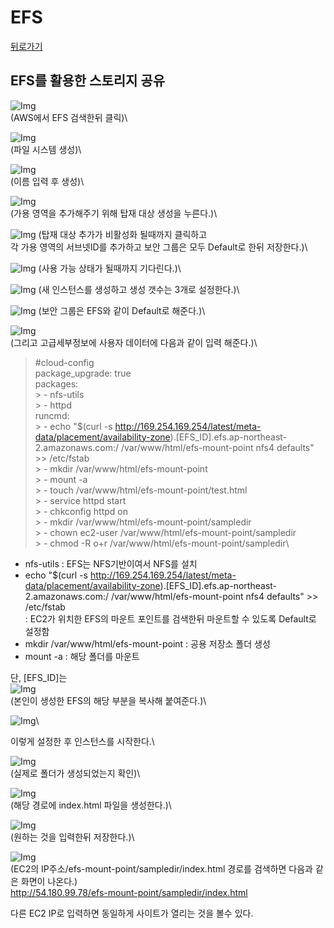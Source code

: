 # EFS

[뒤로가기](../../)

## EFS를 활용한 스토리지 공유

![Img](../Img/EFS\_1.png)\
(AWS에서 EFS 검색한뒤 클릭)\


![Img](../Img/EFS\_2.png)\
(파일 시스템 생성)\


![Img](../Img/EFS\_3.png)\
(이름 입력 후 생성)\


![Img](../Img/EFS\_4.png)\
(가용 영역을 추가해주기 위해 탑재 대상 생성을 누른다.)\


![Img](../Img/EFS\_5.png) (탑재 대상 추가가 비활성화 될때까지 클릭하고\
각 가용 영역의 서브넷ID를 추가하고 보안 그룹은 모두 Default로 한뒤 저장한다.)\


![Img](../Img/EFS\_6.png) (사용 가능 상태가 될때까지 기다린다.)\


![Img](../Img/EFS\_7.png) (새 인스턴스를 생성하고 생성 갯수는 3개로 설정한다.)\


![Img](../Img/EFS\_8.png) (보안 그룹은 EFS와 같이 Default로 해준다.)\


![Img](../Img/EFS\_9.png)\
(그리고 고급세부정보에 사용자 데이터에 다음과 같이 입력 해준다.)\


> \#cloud-config\
> package\_upgrade: true\
> packages:\
> \> - nfs-utils\
> \> - httpd\
> runcmd:\
> \> - echo "$(curl -s http://169.254.169.254/latest/meta-data/placement/availability-zone).\[EFS\_ID].efs.ap-northeast-2.amazonaws.com:/ /var/www/html/efs-mount-point nfs4 defaults" >> /etc/fstab\
> \> - mkdir /var/www/html/efs-mount-point\
> \> - mount -a\
> \> - touch /var/www/html/efs-mount-point/test.html\
> \> - service httpd start\
> \> - chkconfig httpd on\
> \> - mkdir /var/www/html/efs-mount-point/sampledir\
> \> - chown ec2-user /var/www/html/efs-mount-point/sampledir\
> \> - chmod -R o+r /var/www/html/efs-mount-point/sampledir\
>

* nfs-utils : EFS는 NFS기반이여서 NFS를 설치
* echo "$(curl -s http://169.254.169.254/latest/meta-data/placement/availability-zone).\[EFS\_ID].efs.ap-northeast-2.amazonaws.com:/ /var/www/html/efs-mount-point nfs4 defaults" >> /etc/fstab\
  : EC2가 위치한 EFS의 마운트 포인트를 검색한뒤 마운트할 수 있도록 Default로 설정함
* mkdir /var/www/html/efs-mount-point : 공용 저장소 폴더 생성
* mount -a : 해당 폴더를 마운트

단, \[EFS\_ID]는\
![Img](../Img/EFS\_10.png)\
(본인이 생성한 EFS의 해당 부분을 복사해 붙여준다.)\


![Img](../Img/EFS\_11.png)\


이렇게 설정한 후 인스턴스를 시작한다.\


![Img](../Img/EFS\_12.png)\
(실제로 폴더가 생성되었는지 확인)\


![Img](../Img/EFS\_13.png)\
(해당 경로에 index.html 파일을 생성한다.)\


![Img](../Img/EFS\_14.png)\
(원하는 것을 입력한뒤 저장한다.)\


![Img](../Img/EFS\_15.png)\
(EC2의 IP주소/efs-mount-point/sampledir/index.html 경로를 검색하면 다음과 같은 화면이 나온다.)\
http://54.180.99.78/efs-mount-point/sampledir/index.html

다른 EC2 IP로 입력하면 동일하게 사이트가 열리는 것을 볼수 있다.
